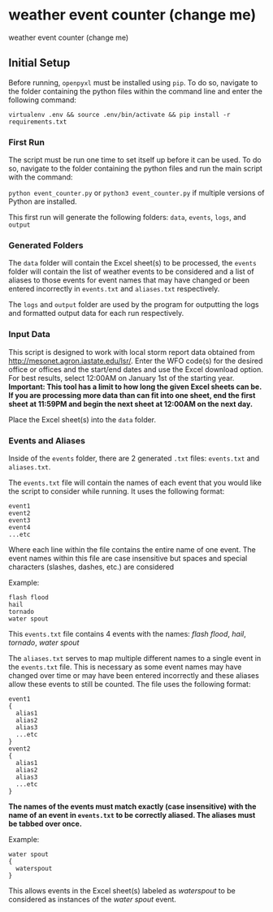 # weather event counter (change me)
weather event counter (change me)

## Initial Setup
Before running, `openpyxl` must be installed using `pip`. To do so, navigate to the folder containing the python files within the command line and enter the following command:

```virtualenv .env && source .env/bin/activate && pip install -r requirements.txt```

### First Run

The script must be run one time to set itself up before it can be used. To do so, navigate to the folder containing the python files and run the main script with the command:

```python event_counter.py``` or ```python3 event_counter.py``` if multiple versions of Python are installed.

This first run will generate the following folders: `data`, `events`, `logs`, and `output`

### Generated Folders

The `data` folder will contain the Excel sheet(s) to be processed, the `events` folder will contain the list of weather events to be considered and a list of aliases to those events for event names that may have changed or been entered incorrectly in `events.txt` and `aliases.txt` respectively.

The `logs` and `output` folder are used by the program for outputting the logs and formatted output data for each run respectively.

### Input Data

This script is designed to work with local storm report data obtained from http://mesonet.agron.iastate.edu/lsr/. Enter the WFO code(s) for the desired office or offices and the start/end dates and use the Excel download option. For best results, select 12:00AM on January 1st of the starting year. **Important: This tool has a limit to how long the given Excel sheets can be. If you are processing more data than can fit into one sheet, end the first sheet at 11:59PM and begin the next sheet at 12:00AM on the next day.**

Place the Excel sheet(s) into the `data` folder.

### Events and Aliases

Inside of the `events` folder, there are 2 generated `.txt` files: `events.txt` and `aliases.txt`.

The `events.txt` file will contain the names of each event that you would like the script to consider while running. It uses the following format:
```
event1
event2
event3
event4
...etc
```
Where each line within the file contains the entire name of one event. The event names within this file are case insensitive but spaces and special characters (slashes, dashes, etc.) are considered

Example:
```
flash flood
hail
tornado
water spout
```
This `events.txt` file contains 4 events with the names: *flash flood*, *hail*, *tornado*, *water spout*

The `aliases.txt` serves to map multiple different names to a single event in the `events.txt` file. This is necessary as some event names may have changed over time or may have been entered incorrectly and these aliases allow these events to still be counted. The file uses the following format:
```
event1
{
  alias1
  alias2
  alias3
  ...etc
}
event2
{
  alias1
  alias2
  alias3
  ...etc
}
```
**The names of the events must match exactly (case insensitive) with the name of an event in `events.txt` to be correctly aliased. The aliases must be tabbed over once.**

Example:
```
water spout
{
  waterspout
}
```
This allows events in the Excel sheet(s) labeled as *waterspout* to be considered as instances of the *water spout* event.
